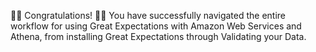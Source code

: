 🚀🚀 Congratulations! 🚀🚀  You have successfully navigated the entire workflow for using Great Expectations with Amazon Web Services and Athena, from installing Great Expectations through Validating your Data.